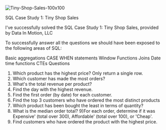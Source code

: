 ![Tiny-Shop-Sales-100x100](https://github.com/devt-vari/Tiny-Sales-Shop-SQL-Study/assets/53151990/e282dafc-6508-4443-88f6-1db6bc2f7cab)

SQL Case Study 1: Tiny Shop Sales

I've successfully solved the SQL Case Study 1: Tiny Shop Sales, provided by Data In Motion, LLC


To successfully answer all the questions we should have been exposed to the following areas of SQL:

Basic aggregations CASE WHEN statements Window Functions Joins Date time functions CTEs Questions

1) Which product has the highest price? Only return a single row.
2) Which customer has made the most orders?
3) What's the total revenue per product?
4) Find the day with the highest revenue.
5) Find the first order (by date) for each customer.
6) Find the top 3 customers who have ordered the most distinct products
7) Which product has been bought the least in terms of quantity?
8) What is the median order total?
9)For each order, determine if it was Expensive' (total over 300), Affordable' (total over 100), or 'Cheap'.
10) Find customers who have ordered the product with the highest price.
